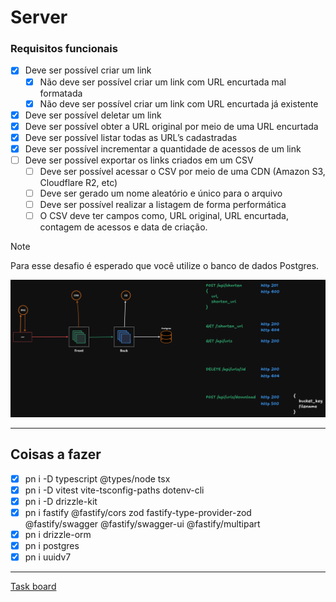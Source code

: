# Server

### Requisitos funcionais
- [X] Deve ser possível criar um link
  - [X] Não deve ser possível criar um link com URL encurtada mal formatada
  - [X] Não deve ser possível criar um link com URL encurtada já existente
- [X] Deve ser possível deletar um link
- [X] Deve ser possível obter a URL original por meio de uma URL encurtada
- [X] Deve ser possível listar todas as URL’s cadastradas
- [X] Deve ser possível incrementar a quantidade de acessos de um link
- [ ] Deve ser possível exportar os links criados em um CSV
  - [ ] Deve ser possível acessar o CSV por meio de uma CDN (Amazon S3, Cloudflare R2, etc)
  - [ ] Deve ser gerado um nome aleatório e único para o arquivo
  - [ ] Deve ser possível realizar a listagem de forma performática
  - [ ] O CSV deve ter campos como, URL original, URL encurtada, contagem de acessos e data de criação.

> [!NOTE]
> Para esse desafio é esperado que você utilize o banco de dados Postgres.

![System design](docs/image.png)

---

## Coisas a fazer

- [X] pn i -D typescript @types/node tsx
- [X] pn i -D vitest vite-tsconfig-paths dotenv-cli
- [X] pn i -D drizzle-kit
- [X] pn i fastify @fastify/cors zod fastify-type-provider-zod @fastify/swagger @fastify/swagger-ui @fastify/multipart
- [X] pn i drizzle-orm
- [X] pn i postgres
- [X] pn i uuidv7

---

[Task board]([https://](https://app.clickup.com/9013846484/v/b/6-901311956451-2))
